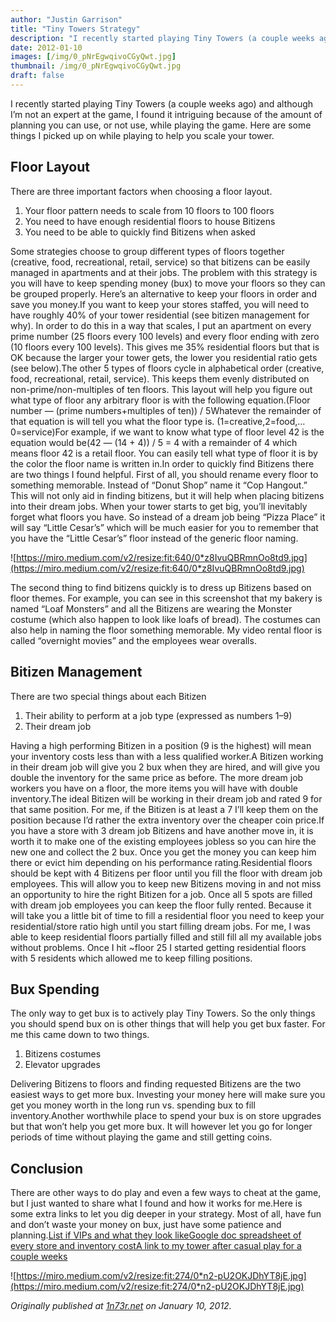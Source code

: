 ```yaml
---
author: "Justin Garrison"
title: "Tiny Towers Strategy"
description: "I recently started playing Tiny Towers (a couple weeks ago) and although I’m not an expert at the game, I found"
date: 2012-01-10
images: [/img/0_pNrEgwqivoCGyQwt.jpg]
thumbnail: /img/0_pNrEgwqivoCGyQwt.jpg
draft: false
---
```


I recently started playing Tiny Towers (a couple weeks ago) and although I’m not an expert at the game, I found it intriguing because of the amount of planning you can use, or not use, while playing the game. Here are some things I picked up on while playing to help you scale your tower.

## Floor Layout

There are three important factors when choosing a floor layout.

1. Your floor pattern needs to scale from 10 floors to 100 floors
2. You need to have enough residential floors to house Bitizens
3. You need to be able to quickly find Bitizens when asked

Some strategies choose to group different types of floors together (creative, food, recreational, retail, service) so that bitizens can be easily managed in apartments and at their jobs. The problem with this strategy is you will have to keep spending money (bux) to move your floors so they can be grouped properly. Here’s an alternative to keep your floors in order and save you money.If you want to keep your stores staffed, you will need to have roughly 40% of your tower residential (see bitizen management for why). In order to do this in a way that scales, I put an apartment on every prime number (25 floors every 100 levels) and every floor ending with zero (10 floors every 100 levels). This gives me 35% residential floors but that is OK because the larger your tower gets, the lower you residential ratio gets (see below).The other 5 types of floors cycle in alphabetical order (creative, food, recreational, retail, service). This keeps them evenly distributed on non-prime/non-multiples of ten floors. This layout will help you figure out what type of floor any arbitrary floor is with the following equation.(Floor number — (prime numbers+multiples of ten)) / 5Whatever the remainder of that equation is will tell you what the floor type is. (1=creative,2=food,…0=service)For example, if we want to know what type of floor level 42 is the equation would be(42 — (14 + 4)) / 5 = 4 with a remainder of 4 which means floor 42 is a retail floor. You can easily tell what type of floor it is by the color the floor name is written in.In order to quickly find Bitizens there are two things I found helpful. First of all, you should rename every floor to something memorable. Instead of “Donut Shop” name it “Cop Hangout.” This will not only aid in finding bitizens, but it will help when placing bitizens into their dream jobs. When your tower starts to get big, you’ll inevitably forget what floors you have. So instead of a dream job being “Pizza Place” it will say “Little Cesar’s” which will be much easier for you to remember that you have the “Little Cesar’s” floor instead of the generic floor naming.

![https://miro.medium.com/v2/resize:fit:640/0*z8IvuQBRmnOo8td9.jpg](https://miro.medium.com/v2/resize:fit:640/0*z8IvuQBRmnOo8td9.jpg)

The second thing to find bitizens quickly is to dress up Bitizens based on floor themes. For example, you can see in this screenshot that my bakery is named “Loaf Monsters” and all the Bitizens are wearing the Monster costume (which also happen to look like loafs of bread). The costumes can also help in naming the floor something memorable. My video rental floor is called “overnight movies” and the employees wear overalls.

## Bitizen Management

There are two special things about each Bitizen

1. Their ability to perform at a job type (expressed as numbers 1–9)
2. Their dream job

Having a high performing Bitizen in a position (9 is the highest) will mean your inventory costs less than with a less qualified worker.A Bitizen working in their dream job will give you 2 bux when they are hired, and will give you double the inventory for the same price as before. The more dream job workers you have on a floor, the more items you will have with double inventory.The ideal Bitizen will be working in their dream job and rated 9 for that same position. For me, if the Bitizen is at least a 7 I’ll keep them on the position because I’d rather the extra inventory over the cheaper coin price.If you have a store with 3 dream job Bitizens and have another move in, it is worth it to make one of the existing employees jobless so you can hire the new one and collect the 2 bux. Once you get the money you can keep him there or evict him depending on his performance rating.Residential floors should be kept with 4 Bitizens per floor until you fill the floor with dream job employees. This will allow you to keep new Bitizens moving in and not miss an opportunity to hire the right Bitizen for a job. Once all 5 spots are filled with dream job employees you can keep the floor fully rented. Because it will take you a little bit of time to fill a residential floor you need to keep your residential/store ratio high until you start filling dream jobs. For me, I was able to keep residential floors partially filled and still fill all my available jobs without problems. Once I hit ~floor 25 I started getting residential floors with 5 residents which allowed me to keep filling positions.

## Bux Spending

The only way to get bux is to actively play Tiny Towers. So the only things you should spend bux on is other things that will help you get bux faster. For me this came down to two things.

1. Bitizens costumes
2. Elevator upgrades

Delivering Bitizens to floors and finding requested Bitizens are the two easiest ways to get more bux. Investing your money here will make sure you get you money worth in the long run vs. spending bux to fill inventory.Another worthwhile place to spend your bux is on store upgrades but that won’t help you get more bux. It will however let you go for longer periods of time without playing the game and still getting coins.

## Conclusion

There are other ways to do play and even a few ways to cheat at the game, but I just wanted to share what I found and how it works for me.Here is some extra links to let you dig deeper in your strategy. Most of all, have fun and don’t waste your money on bux, just have some patience and planning.[List if VIPs and what they look like](http://tinytowerwiki.com/VIPs)[Google doc spreadsheet of every store and inventory cost](https://spreadsheets.google.com/spreadsheet/lv?key=0AoRVCrTj0E7IdGU5RnoyMDh6V09vNURaMDJaWEh3MWc&hl=en_US&authkey=COXxi44O&pli=1)[A link to my tower after casual play for a couple weeks](http://towers.nimblebit.com/203127247)

![https://miro.medium.com/v2/resize:fit:274/0*n2-pU2OKJDhYT8jE.jpg](https://miro.medium.com/v2/resize:fit:274/0*n2-pU2OKJDhYT8jE.jpg)

_Originally published at [1n73r.net](http://1n73r.net/2012/01/10/tiny-towers-strategy/) on January 10, 2012._

